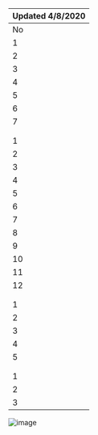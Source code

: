 | Updated 4/8/2020 |
| ---------------- |
| No               | Server Protocol |  Strict | PCI |  Best |  FIPS | InUse |
| 1                | Multi-Protocol Unified Hello |  |  |  |  |  |
| 2                | PCT 1.0 |  |  |  |  |  |
| 3                | SSL 2.0 |  |  |  |  |  |
| 4                | SSL 3.0 |  |  |  |  |  |
| 5                | TLS 1.0 |  |  |  Best |  FIPS |  |
| 6                | TLS 1.1 |  |  |  Best |  FIPS |  |
| 7                | TLS 1.2 |  Strict | PCI |  Best |  FIPS | InUse |
|                  |  |  |  |  |  |  |
|                  | Ciphers |  |  |  |  |  |
| 1                | NULL |  |  |  |  |  |
| 2                | DES 56/56 |  |  |  |  |  |
| 3                | RC2 40/128 |  |  |  |  |  |
| 4                | RC2 56/128 |  |  |  |  |  |
| 5                | RC2 128/128 |  |  |  |  |  |
| 6                | RC4 40/128 |  |  |  |  |  |
| 7                | RC4 56/128 |  |  |  |  |  |
| 8                | RC4 64/128 |  |  |  |  |  |
| 9                | RC4 128/128 |  |  |  |  |  |
| 10               | Triple DES 168 |  Strict | PCI |  Best |  FIPS |  |
| 11               | AES 128/128 |  Strict | PCI |  Best |  FIPS | InUse |
| 12               | AES 256/256 |  Strict | PCI |  Best |  FIPS | InUse |
|                  |  |  |  |  |  |  |
|                  | Hashes |  |  |  |  |  |
| 1                | MD5 |  Strict | PCI |  Best |  |  |
| 2                | SHA |  Strict | PCI |  Best |  FIPS |  |
| 3                | SHA 256 |  Strict | PCI |  Best |  FIPS | InUse |
| 4                | SHA 384 |  Strict | PCI |  Best |  FIPS | InUse |
| 5                | SHA 512 |  Strict | PCI |  Best |  FIPS | InUse |
|                  |  |  |  |  |  |  |
|                  | Key Exchange |  |  |  |  |  |
| 1                | Diffie-Hellman |  Strict | PCI |  Best |  FIPS | InUse |
| 2                | PKCS |  Strict | PCI |  Best |  FIPS | InUse |
| 3                | ECDH |  Strict | PCI |  Best |  FIPS | InUse |						
![image](https://user-images.githubusercontent.com/91881471/164943077-3f09c1fe-260b-4e12-9988-6e9df4b31221.png)
